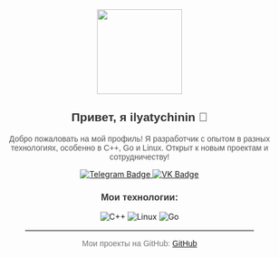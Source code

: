 <div align="center">
  <!-- Новая иконка (меняю на красивое изображение, например, "Welcome GIF") -->
  <img src="https://media.giphy.com/media/Td12J63UeZnko/giphy.gif" width="150" />

  <h2 style="font-family: 'Arial', sans-serif; color: #333;">Привет, я ilyatychinin 👋</h2>
  <p style="font-family: 'Arial', sans-serif; color: #555; max-width: 700px; text-align: center;">
    Добро пожаловать на мой профиль! Я разработчик с опытом в разных технологиях, особенно в C++, Go и Linux. Открыт к новым проектам и сотрудничеству!
  </p>

  <div>
    <a href="https://t.me/ilyatychinin" target="_blank">
      <img src="https://img.shields.io/badge/Telegram-blue?style=for-the-badge&logo=telegram&logoColor=white" alt="Telegram Badge" />
    </a>
    <a href="https://vk.com/ilyatychinin" target="_blank">
      <img src="https://img.shields.io/badge/VK-blue?style=for-the-badge&logo=VK&logoColor=white" alt="VK Badge" />
    </a>
  </div>
  
  <h3 style="font-family: 'Arial', sans-serif; color: #333;">Мои технологии:</h3>
  <div>
    <img src="https://img.shields.io/badge/C++-00599C?style=for-the-badge&logo=cplusplus&logoColor=white" alt="C++" />
    <img src="https://img.shields.io/badge/Linux-FCC624?style=for-the-badge&logo=linux&logoColor=black" alt="Linux" />
    <img src="https://img.shields.io/badge/Go-00ADD8?style=for-the-badge&logo=go&logoColor=white" alt="Go" />
  </div>

  <hr style="width: 80%; border-top: 2px solid #ddd;" />
  
  <p style="font-family: 'Arial', sans-serif; color: #777; font-size: 14px;">
    Мои проекты на GitHub: <a href="https://github.com/ilyatychinin" target="_blank">GitHub</a>
  </p>
</div>
